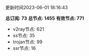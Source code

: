 更新时间2023-06-01 18:16:43

**总订阅: 73**
**总节点: 1455**
**有效节点: 771**
- v2ray节点: 621
- ss节点: 35
- trojan节点: 99
- ssr节点: 16
